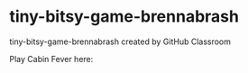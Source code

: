 # tiny-bitsy-game-brennabrash
tiny-bitsy-game-brennabrash created by GitHub Classroom

Play Cabin Fever here: 
